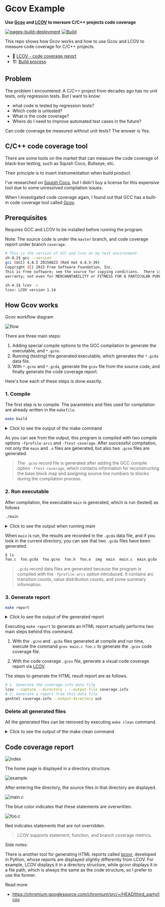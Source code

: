 # Gcov Example

**Use [Gcov](https://gcc.gnu.org/onlinedocs/gcc/Gcov.html) and [LCOV](http://ltp.sourceforge.net/coverage/lcov.php) to mersure C/C++ projects code coverage**

[![pages-build-deployment](https://github.com/shenxianpeng/gcov-example/actions/workflows/pages/pages-build-deployment/badge.svg)](https://github.com/shenxianpeng/gcov-example/actions/workflows/pages/pages-build-deployment) [![Build](https://github.com/shenxianpeng/gcov-example/actions/workflows/build.yml/badge.svg)](https://github.com/shenxianpeng/gcov-example/actions/workflows/build.yml)

This repo shows how Gcov works and how to use Gcov and LCOV to measure code coverage for C/C++ projects.

* 📄 [LCOV - code coverage report](https://shenxianpeng.github.io/gcov-example/)
* 🏗️ [Build process](https://github.com/shenxianpeng/gcov-example/actions/workflows/build.yml)

## Problem

The problem I encountered: A C/C++ project from decades ago has no unit tests, only regression tests. But I want to know:

* what code is tested by regression tests? 
* Which code is untested?
* What is the code coverage? 
* Where do I need to improve automated test cases in the future?

Can code coverage be measured without unit tests? The answer is Yes.

## C/C++ code coverage tool

There are some tools on the market that can measure the code coverage of black-box testing, such as Squish Coco, Bullseye, etc. 

Their principle is to insert instrumentation when build product.

I've researched on [Squish Coco](https://shenxianpeng.github.io/2019/05/squishcoco/), but I didn't buy a license for this expensive tool due to some unresolved compilation issues.

When I investigated code coverage again, I found out that GCC has a built-in code coverage tool called [Gcov](https://gcc.gnu.org/onlinedocs/gcc/Gcov.html).

## Prerequisites

Requires GCC and LCOV to be installed before running the program.

Note: The source code is under the `master` branch, and code coverage report under branch `coverage`.

```bash
# This is the version of GCC and lcov on my test environment.
sh-4.2$ gcc --version
gcc (GCC) 4.8.5 20150623 (Red Hat 4.8.5-39)
Copyright (C) 2015 Free Software Foundation, Inc.
This is free software; see the source for copying conditions.  There is NO
warranty; not even for MERCHANTABILITY or FITNESS FOR A PARTICULAR PURPOSE.

sh-4.2$ lcov -v
lcov: LCOV version 1.14
```

## How Gcov works

Gcov workflow diagram

![flow](img/gcov-flow.jpg)

There are three main steps:

1. Adding special compile options to the GCC compilation to generate the executable, and `*.gcno`.
2. Running (testing) the generated executable, which generates the `*.gcda` data file.
3. With `*.gcno` and `*.gcda`, generate the `gcov` file from the source code, and finally generate the code coverage report.

Here's how each of these steps is done exactly.

### 1. Compile

The first step is to compile. The parameters and files used for compilation are already written in the `makefile`.

```bash
make build
```

<details>
<summary>Click to see the output of the make command</summary>

```bash
sh-4.2$ make build
gcc -fPIC -fprofile-arcs -ftest-coverage -c -Wall -Werror main.c
gcc -fPIC -fprofile-arcs -ftest-coverage -c -Wall -Werror foo.c
gcc -fPIC -fprofile-arcs -ftest-coverage -o main main.o foo.o
```
</details>

As you can see from the output, this program is compiled with two compile options `-fprofile-arcs` and `-ftest-coverage`. 
After successful compilation, not only the `main` and `.o` files are generated, but also two `.gcno` files are generated.

> The `.gcno` record file is generated after adding the GCC compile option `-ftest-coverage`, which contains information 
for reconstructing the base block map and assigning source line numbers to blocks during the compilation process.

### 2. Run executable

After compilation, the executable `main` is generated, which is run (tested) as follows

```bash
./main
```

<details>
<summary>Click to see the output when running main</summary>

```bash
sh-4.2$ ./main
Start calling foo() ...
when num is equal to 1...
when num is equal to 2...
```

</details>

When `main` is run, the results are recorded in the `.gcda` data file, and if you look in the current directory, 
you can see that two `.gcda` files have been generated.

```bash
$ ls
foo.c  foo.gcda  foo.gcno  foo.h  foo.o  img  main  main.c  main.gcda  main.gcno  main.o  makefile  README.md
```

> `.gcda` record data files are generated because the program is compiled with the `-fprofile-arcs` option introduced. 
It contains arc transition counts, value distribution counts, and some summary information.

### 3. Generate report

```bash
make report
```

<details>
<summary> Click to see the output of the generated report </summary>

```bash
sh-4.2$ make report
gcov main.c foo.c
File 'main.c'
Lines executed:100.00% of 5
Creating 'main.c.gcov'

File 'foo.c'
Lines executed:85.71% of 7
Creating 'foo.c.gcov'

Lines executed:91.67% of 12
lcov --capture --directory . --output-file coverage.info
Capturing coverage data from .
Found gcov version: 4.8.5
Scanning . for .gcda files ...
Found 2 data files in .
Processing foo.gcda
geninfo: WARNING: cannot find an entry for main.c.gcov in .gcno file, skipping file!
Processing main.gcda
Finished .info-file creation
genhtml coverage.info --output-directory out
Reading data file coverage.info
Found 2 entries.
Found common filename prefix "/workspace/coco"
Writing .css and .png files.
Generating output.
Processing file gcov-example/main.c
Processing file gcov-example/foo.c
Writing directory view page.
Overall coverage rate:
  lines......: 91.7% (11 of 12 lines)
  functions..: 100.0% (2 of 2 functions)
```
</details>

Executing `make report` to generate an HTML report actually performs two main steps behind this command.

1. With the `.gcno` and `.gcda` files generated at compile and run time, execute the command 
`gcov main.c foo.c` to generate the `.gcov` code coverage file.

2. With the code coverage `.gcov` file, generate a visual code coverage report via 
[LCOV](http://ltp.sourceforge.net/coverage/lcov.php).

The steps to generate the HTML result report are as follows.

```bash
# 1. Generate the coverage.info data file
lcov --capture --directory . --output-file coverage.info
# 2. Generate a report from this data file
genhtml coverage.info --output-directory out
```

### Delete all generated files

All the generated files can be removed by executing `make clean` command.

<details>
<summary> Click to see the output of the make clean command </summary>

```bash
sh-4.2$ make clean
rm -rf main *.o *.so *.gcno *.gcda *.gcov coverage.info out
```
</details>

## Code coverage report

![index](img/index.png)

The home page is displayed in a directory structure.

![example](img/example.png)

After entering the directory, the source files in that directory are displayed.

![main.c](img/main.c.png)

The blue color indicates that these statements are overwritten.

![foo.c](img/foo.c.png)

Red indicates statements that are not overridden.

> LCOV supports statement, function, and branch coverage metrics.

Side notes:

There is another tool for generating HTML reports called [gcovr](https://github.com/gcovr/gcovr), developed in Python, 
whose reports are displayed slightly differently from LCOV. For example, LCOV displays it in a directory structure, 
while gcovr displays it in a file path, which is always the same as the code structure, so I prefer to use the former.

Read more:
* https://chromium.googlesource.com/chromium/src/+/HEAD/third_party/lcov
